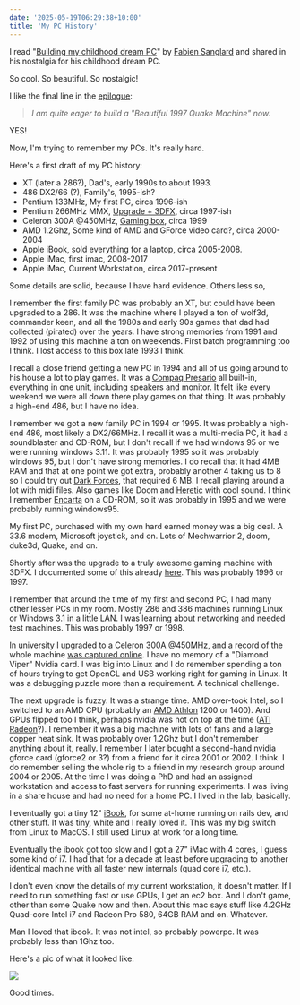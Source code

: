 ```yaml
---
date: '2025-05-19T06:29:38+10:00'
title: 'My PC History'
---
```


I read "[Building my childhood dream PC](https://fabiensanglard.net/2168/)" by [Fabien Sanglard](https://fabiensanglard.net/) and shared in his nostalgia for his childhood dream PC.

So cool. So beautiful. So nostalgic!

I like the final line in the [epilogue](https://fabiensanglard.net/2168/epilogue/):

> _I am quite eager to build a "Beautiful 1997 Quake Machine" now._

YES!

Now, I'm trying to remember my PCs. It's really hard.

Here's a first draft of my PC history:

* XT (later a 286?), Dad's, early 1990s to about 1993.
* 486 DX2/66 (?), Family's, 1995-ish?
* Pentium 133MHz, My first PC, circa 1996-ish
* Pentium 266MHz MMX, [Upgrade + 3DFX](/blog/posts/first-serious-pc/), circa 1997-ish
* Celeron 300A @450MHz, [Gaming box](https://web.archive.org/web/20000601155757fw_/http://www.geocities.com/TimesSquare/Tower/8163/pc.html), circa 1999
* AMD 1.2Ghz, Some kind of AMD and GForce video card?, circa 2000-2004
* Apple iBook, sold everything for a laptop, circa 2005-2008.
* Apple iMac, first imac, 2008-2017
* Apple iMac, Current Workstation, circa 2017-present

Some details are solid, because I have hard evidence. Others less so,

I remember the first family PC was probably an XT, but could have been upgraded to a 286. It was the machine where I played a ton of wolf3d, commander keen, and all the 1980s and early 90s games that dad had collected (pirated) over the years. I have strong memories from 1991 and 1992 of using this machine a ton on weekends. First batch programming too I think. I lost access to this box late 1993 I think.

I recall a close friend getting a new PC in 1994 and all of us going around to his house a lot to play games. It was a [Compaq Presario](https://en.wikipedia.org/wiki/Compaq_Presario) all built-in, everything in one unit, including speakers and monitor. It felt like every weekend we were all down there play games on that thing. It was probably a high-end 486, but I have no idea.

I remember we got a new family PC in 1994 or 1995. It was probably a high-end 486, most likely a DX2/66MHz. I recall it was a multi-media PC, it had a soundblaster and CD-ROM, but I don't recall if we had windows 95 or we were running windows 3.11. It was probably 1995 so it was probably windows 95, but I don't have strong memories. I do recall that it had 4MB RAM and that at one point we got extra, probably another 4 taking us to 8 so I could try out [Dark Forces](https://en.wikipedia.org/wiki/Star_Wars:_Dark_Forces), that required 6 MB. I recall playing around a lot with midi files. Also games like Doom and [Heretic](https://en.wikipedia.org/wiki/Heretic_(video_game)) with cool sound. I think I remember [Encarta](https://en.wikipedia.org/wiki/Encarta) on a CD-ROM, so it was probably in 1995 and we were probably running windows95.

My first PC, purchased with my own hard earned money was a big deal. A 33.6 modem, Microsoft joystick, and on. Lots of Mechwarrior 2, doom, duke3d, Quake, and on.

Shortly after was the upgrade to a truly awesome gaming machine with 3DFX. I documented some of this already [here](/blog/posts/first-serious-pc/).  This was probably 1996 or 1997.

I remember that around the time of my first and second PC, I had many other lesser PCs in my room. Mostly 286 and 386 machines running Linux or Windows 3.1 in a little LAN. I was learning about networking and needed test machines. This was probably 1997 or 1998.

In university I upgraded to a Celeron 300A @450MHz, and a record of the whole machine [was captured online](https://web.archive.org/web/20000601155757fw_/http://www.geocities.com/TimesSquare/Tower/8163/pc.html). I have no memory of a "Diamond Viper" Nvidia card. I was big into Linux and I do remember spending a ton of hours trying to get OpenGL and USB working right for gaming in Linux. It was a debugging puzzle more than a requirement. A technical challenge.

The next upgrade is fuzzy. It was a strange time. AMD over-took Intel, so I switched to an AMD CPU (probably an [AMD Athlon](https://en.wikipedia.org/wiki/List_of_AMD_Athlon_processors) 1200 or 1400). And GPUs flipped too I think, perhaps nvidia was not on top at the time ([ATI Radeon](https://en.wikipedia.org/wiki/Radeon)?). I remember it was a big machine with lots of fans and a large copper heat sink. It was probably over 1.2Ghz but I don't remember anything about it, really. I remember I later bought a second-hand nvidia gforce card (gforce2 or 3?) from a friend for it circa 2001 or 2002. I think. I do remember selling the whole rig to a friend in my research group around 2004 or 2005. At the time I was doing a PhD and had an assigned workstation and access to fast servers for running experiments. I was living in a share house and had no need for a home PC. I lived in the lab, basically.

I eventually got a tiny 12" [iBook](https://en.wikipedia.org/wiki/IBook), for some at-home running on rails dev, and other stuff. It was tiny, white and I really loved it. This was my big switch from Linux to MacOS. I still used Linux at work for a long time.

Eventually the ibook got too slow and I got a 27" iMac with 4 cores, I guess some kind of i7. I had that for a decade at least before upgrading to another identical machine with all faster new internals (quad core i7, etc.).

I don't even know the details of my current workstation, it doesn't matter. If I need to run something fast or use GPUs, I get an ec2 box. And I don't game, other than some Quake now and then. About this mac says stuff like 4.2GHz Quad-core Intel i7 and Radeon Pro 580, 64GB RAM and on. Whatever.

Man I loved that ibook. It was not intel, so probably powerpc. It was probably less than 1Ghz too.

Here's a pic of what it looked like:

![](/blog/pics/Macintosh_iBook.webp)

Good times.